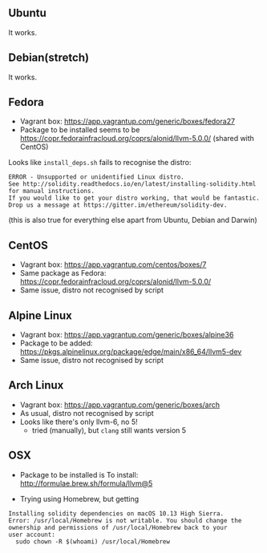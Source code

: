 ## Ubuntu

It works.

## Debian(stretch) 

It works. 

## Fedora

* Vagrant box: https://app.vagrantup.com/generic/boxes/fedora27
* Package to be installed seems to be https://copr.fedorainfracloud.org/coprs/alonid/llvm-5.0.0/ (shared with CentOS)

Looks like `install_deps.sh` fails to recognise the distro:

```
ERROR - Unsupported or unidentified Linux distro.
See http://solidity.readthedocs.io/en/latest/installing-solidity.html for manual instructions.
If you would like to get your distro working, that would be fantastic.
Drop us a message at https://gitter.im/ethereum/solidity-dev.
```

(this is also true for everything else apart from Ubuntu, Debian and Darwin)

## CentOS

* Vagrant box: https://app.vagrantup.com/centos/boxes/7
* Same package as Fedora: https://copr.fedorainfracloud.org/coprs/alonid/llvm-5.0.0/
* Same issue, distro not recognised by script

## Alpine Linux

* Vagrant box: https://app.vagrantup.com/generic/boxes/alpine36
* Package to be added: https://pkgs.alpinelinux.org/package/edge/main/x86_64/llvm5-dev
* Same issue, distro not recognised by script

## Arch Linux 

* Vagrant box: https://app.vagrantup.com/generic/boxes/arch
* As usual, distro not recognised by script
* Looks like there's only llvm-6, no 5!
    * tried (manually), but `clang` still wants version 5

## OSX

* Package to be installed is To install: http://formulae.brew.sh/formula/llvm@5

* Trying using Homebrew, but getting

```
Installing solidity dependencies on macOS 10.13 High Sierra.
Error: /usr/local/Homebrew is not writable. You should change the
ownership and permissions of /usr/local/Homebrew back to your
user account:
  sudo chown -R $(whoami) /usr/local/Homebrew
```
